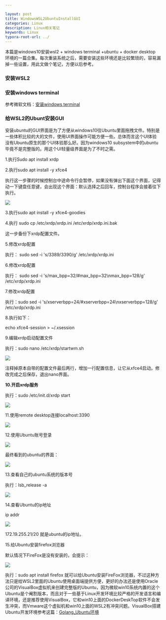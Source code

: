 ```yaml
---

layout: post
title: WindowsWSL2UbuntuInstallGUI
categories: Linux
description: Linux相关笔记
keywords: Linux
typora-root-url: ../
---
```

本篇是windows10安装wsl2 + windows terminal +ubuntu + docker desktop 环境的一篇合集。每次重装系统之后，需要安装这些环境还是比较繁琐的，容易漏掉一些设置，用此文做个笔记，方便以后参考。

### 安装WSL2



### 安装windows terminal

参考微软文档：[安装windows terminal](https://docs.microsoft.com/en-us/windows/terminal/get-started)



### 给WSL2的Ubunt安装GUI

安装ubuntu的GUI界面是为了方便从windows10往Ubuntu里面拖拽文件。特别是一些体积比较的大的文件，使用UI界面操作可能方便一些。总体而言这个UI体验没有Ubuntu原生的那个UI体验那么好。因为windows10 subsystem中的ubuntu毕竟不是完整版的。用这个UI轻量级界面是为了不时之需。

1.执行Sudo apt install xrdp

2.执行sudo apt install -y xfce4

执行这一步骤的时候控制台中途命令行会暂停，如果没有弹出下面这个界面，记得动一下键盘任意键，会出现这个界面：默认选择之后回车，控制台程序会接着往下执行。

<img src="https://cs-cn.top/images/posts/linux_gui25.png"/>



3.执行sudo apt install -y xfce4-goodies

4.执行 sudo cp /etc/xrdp/xrdp.ini  /etc/xrdp/xrdp.ini.bak

这一步备份下xrdp配置文件。

5.修改xrdp配置

执行： sudo sed -i 's/3389/3390/g' /etc/xrdp/xrdp.ini

6.修改xrdp配置

执行： sudo sed -i 's/max_bpp=32/#max_bpp=32\nmax_bpp=128/g' /etc/xrdp/xrdp.ini

7.修改xrdp配置

执行：sudo sed -i 's/xserverbpp=24/#xserverbpp=24\nxserverbpp=128/g' /etc/xrdp/xrdp.ini

8.执行如下：

echo xfce4-session > ~/.xsession

9.编辑xrdp启动配置文件

执行：sudo nano /etc/xrdp/startwm.sh

<img src="https://cs-cn.top/images/posts/edit_configure_file836.png"/>

注释掉原本自带的配置文件最后两行，增加一行配置信息，让它从xfce4启动。修改完成之后保存，退出nano界面。

**10.开启xrdp服务**

执行：sudo /etc/init.d/xrdp start

<img src="https://cs-cn.top/images/posts/start_xrdp153.png"/>



11.使用remote desktop连接localhost:3390

<img src="https://cs-cn.top/images/posts/localhost3390_12.png"/>



12.使用Ubuntu账号登录

<img src="https://cs-cn.top/images/posts/Linux_Remote_Login817.png"/>

最终看到的ubuntu的界面：

<img src="https://cs-cn.top/images/posts/remote_LinuxGui343.png"/>



13.查看自己的ubuntu系统的版本号

执行：lsb_release -a

<img src="https://cs-cn.top/images/posts/ubuntu_release_926.png"/>



14.查看Ubuntu的ip地址

 ip addr

<img src="https://cs-cn.top/images/posts/view_ubuntu_ipAdress35.png"/>

172.19.255.21/20 就是ubuntu的ip地址。

15.给Ubuntu安装firefox浏览器

默认情况下FireFox是没有安装的，会提示：

<img src="https://cs-cn.top/images/posts/firefox_noInstall513.png"/>

执行：sudo apt install firefox 就可以给Ubuntu安装FireFox浏览器，不过这种方法只是给WSL2里面的Ubuntu使用桌面端提供方便，更好的办法还是使用Oracle公司的VisualBox虚拟机来创建完整版的Ubuntu，因为微软win10系统内置的这个Ubuntu是个阉割版本，而且对于一些基于Linux开发环境比较严格的开发语言和编译环境，还是推荐使用VisualBox，它和win10上面的DockerDeskTop软件不会发生冲突，而Vmware这个虚拟机和win10上面的WSL2有冲突问题。VisualBox搭建Ubuntu开发环境参考这篇：[Golang_Ubuntu环境](https://cs-cn.top/2020/01/01/WindowSetUPGolang/)









